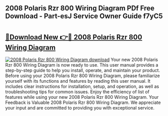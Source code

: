 ## 2008 Polaris Rzr 800 Wiring Diagram PDf Free Download - Part-esJ Service Owner Guide f7yC5

# <h2><a href="http://dfoyme.blite.top/?on=2008+Polaris+Rzr+800+Wiring+Diagram">🔗Download New 👉🔴 2008 Polaris Rzr 800 Wiring Diagram</a></h2>

[![2008 Polaris Rzr 800 Wiring Diagram download](https://i.imgur.com/lujVjoI.png)](http://dfoyme.blite.top/?on=2008+Polaris+Rzr+800+Wiring+Diagram)
Your new 2008 Polaris Rzr 800 Wiring Diagram is now ready to use. This user manual provides a step-by-step guide to help you install, operate, and maintain your product. Before using your 2008 Polaris Rzr 800 Wiring Diagram, please familiarize yourself with its functions and features by reading this user manual. It includes clear instructions for installation, setup, and operation, as well as troubleshooting tips for common issues. Enjoy the efficiency of list of features while using your new 2008 Polaris Rzr 800 Wiring Diagram. Your Feedback is Valuable 2008 Polaris Rzr 800 Wiring Diagram. We appreciate your input and are committed to providing you with exceptional service.
